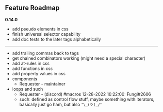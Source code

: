 ## Feature Roadmap

__**0.14.0**__

- add pseudo elements in css
- finish universal selector capability
- add doc tests to the later tags alphabetically

---
- add trailing commas back to tags
- get chained combinators working (might need a special character)
- add at-rules in css
- add functions in css
- add property values in css
- components
  * Requester - maintainer
- loops and such
  * Requester - (discord) #macros 12-28-2022 10:22:00: Fungi#2606
  * such: defined as control flow stuff, maybe something with iterators, basically just go ham, but also `¯\_(ツ)_/¯`
